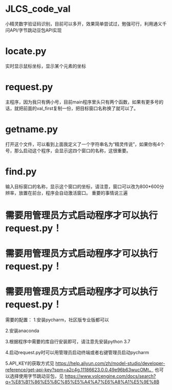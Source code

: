 # JLCS_code_val
小精灵数字验证码识别，目前可以多开，效果简单尝试过，勉强可行，利用通义千问API/字节跳动豆包API实现

# locate.py
实时显示鼠标坐标，显示某个元素的坐标
# request.py
主程序，因为我只有俩小号，目前main程序里头只有两个函数，如果有更多号的话，就把前面的val_first复制一份，把目标窗口名称换了就可以了。
# getname.py
打开这个文件，可以看到上面我定义了一个字符串名为“精灵传说”，如果你有4个号，那么启动这个程序，会显示这四个窗口的名称，这很重要。
# find.py
输入目标窗口的名称，显示这个窗口的坐标，请注意，窗口可以改为800*600分辨率，放置在前台，程序会自动激活窗口。
重要的事情说三遍
# 需要用管理员方式启动程序才可以执行request.py！
# 需要用管理员方式启动程序才可以执行request.py！
# 需要用管理员方式启动程序才可以执行request.py！
需要的配置：
1.安装pycharm，社区版专业版都可以

2.安装anaconda

3.根据程序中需要的库自行安装即可，请注意先安装python 3.7

4.启动request.py时可以用管理员启动终端或者右键管理员启动pycharm

5.API_KEY的获取方式见
https://help.aliyun.com/zh/model-studio/developer-reference/get-api-key?spm=a2c4g.11186623.0.0.49e96b63wucOMt，
也可以选择使用字节跳动豆包，见
https://www.volcengine.com/docs/search?q=%E8%B1%86%E5%8C%85%E5%A4%A7%E6%A8%A1%E5%9E%8B


